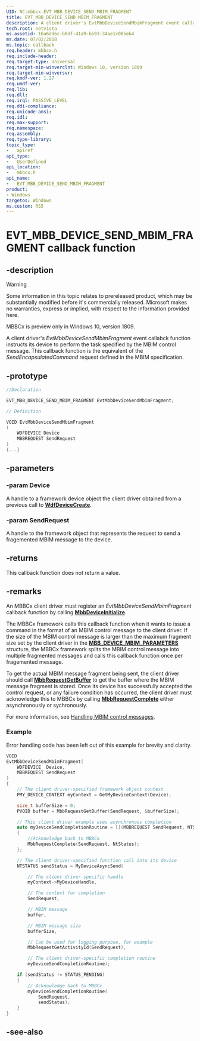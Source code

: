 ```yaml
---
UID: NC:mbbcx.EVT_MBB_DEVICE_SEND_MBIM_FRAGMENT
title: EVT_MBB_DEVICE_SEND_MBIM_FRAGMENT
description: A client driver's EvtMbbDeviceSendMbimFragment event callabck function instructs its device to perform the task specified by the MBIM control message. This callback function is the equivalent of the SendEncapsulatedCommand request defined in the MBIM specification.
tech.root: netvista
ms.assetid: 16a6dd6c-b8df-41a9-bb93-34ae1c085eb4
ms.date: 07/02/2018
ms.topic: callback
req.header: mbbcx.h
req.include-header:
req.target-type: Universal
req.target-min-winverclnt: Windows 10, version 1809
req.target-min-winversvr:
req.kmdf-ver: 1.27
req.umdf-ver:
req.lib:
req.dll:
req.irql: PASSIVE_LEVEL
req.ddi-compliance:
req.unicode-ansi:
req.idl:
req.max-support:
req.namespace:
req.assembly:
req.type-library: 
topic_type: 
-	apiref
api_type: 
-	UserDefined
api_location: 
-	mbbcx.h
api_name: 
-	EVT_MBB_DEVICE_SEND_MBIM_FRAGMENT
product:
- Windows
targetos: Windows
ms.custom: RS5
---
```


# EVT_MBB_DEVICE_SEND_MBIM_FRAGMENT callback function

## -description

> [!WARNING]
> Some information in this topic relates to prereleased product, which may be substantially modified before it's commercially released. Microsoft makes no warranties, express or implied, with respect to the information provided here.
> 
> MBBCx is preview only in Windows 10, version 1809.

A client driver's *EvtMbbDeviceSendMbimFragment* event callabck function instructs its device to perform the task specified by the MBIM control message. This callback function is the equivalent of the *SendEncapsulatedCommand* request defined in the MBIM specification.

## -prototype

```cpp
//Declaration

EVT_MBB_DEVICE_SEND_MBIM_FRAGMENT EvtMbbDeviceSendMbimFragment; 

// Definition

VOID EvtMbbDeviceSendMbimFragment 
(
	WDFDEVICE Device
	MBBREQUEST SendRequest
)
{...}

```

## -parameters

### -param Device

A handle to a framework device object the client driver obtained from a previous call to [**WdfDeviceCreate**](../wdfdevice/nf-wdfdevice-wdfdevicecreate.md).

### -param SendRequest

A handle to the framework object that represents the request to send a fragemented MBIM message to the device.

## -returns

This callback function does not return a value.

## -remarks

An MBBCx client driver must register an *EvtMbbDeviceSendMbimFragment* callback function by calling [**MbbDeviceInitialize**](nf-mbbcx-mbbdeviceinitialize.md).

The MBBCx framework calls this callback function when it wants to issue a command in the format of an MBIM control message to the client driver. If the size of the MBIM control message is larger than the maximum fragment size set by the client driver in the [**MBB_DEVICE_MBIM_PARAMETERS**](ns-mbbcx-_mbb_device_mbim_parameters.md) structure, the MBBCx framework splits the MBIM control message into multiple fragmented messages and calls this callback function once per fragemented message.

To get the actual MBIM message fragment being sent, the client driver should call [**MbbRequestGetBuffer**](nf-mbbcx-mbbrequestgetbuffer.md) to get the buffer where the MBIM message fragment is stored. Once its device has successfully accepted the control request, or any failure condition has occurred, the client driver must acknowledge this to MBBCx by calling [**MbbRequestComplete**](nf-mbbcx-mbbrequestcomplete.md) either asynchronously or sychronously. 

For more information, see [Handling MBIM control messages](https://docs.microsoft.com/windows-hardware/drivers/netcx/writing-an-mbbcx-client-driver#handling-mbim-control-messages).

### Example

Error handling code has been left out of this example for brevity and clarity.

```C++
VOID
EvtMbbDeviceSendMbimFragment(
    WDFDEVICE  Device,
    MBBREQUEST SendRequest
)
{
    // The client driver-specified framework object context
    PMY_DEVICE_CONTEXT myContext = GetMyDeviceContext(Device);

    size_t bufferSize = 0;
    PVOID buffer = MbbRequestGetBuffer(SendRequest, &bufferSize);

    // This client driver example uses asynchronous completion
    auto myDeviceSendCompletionRoutine = [](MBBREQUEST SendRequest, NTSTATUS NtStatus)
    {
        //Acknowledge back to MBBCx
        MbbRequestComplete(SendRequest, NtStatus);
    };

    // The client driver-specified function call into its device
    NTSTATUS sendStatus = MyDeviceAsyncSend(

        // The client driver-specific handle
        myContext->MyDeviceHandle,

        // The context for completion
        SendRequest,

        // MBIM message               
        buffer,

        // MBIM message size
        bufferSize,   

        // Can be used for logging purpose, for example              
        MbbRequestGetActivityId(SendRequest), 

        // The client driver-specific completion routine
        myDeviceSendCompletionRoutine);

    if (sendStatus != STATUS_PENDING)
    {
        // Acknowledge back to MBBCx
        myDeviceSendCompletionRoutine(
            SendRequest,
            sendStatus);
    }
}
```

## -see-also
